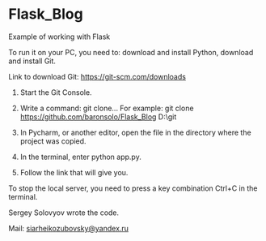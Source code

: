 # Flask_Blog
Example of working with Flask

To run it on your PC, you need to: download and install Python, download and install Git.

Link to download Git: https://git-scm.com/downloads

1. Start the Git Console.

2. Write a command: git clone... For example: git clone https://github.com/baronsolo/Flask_Blog D:\git

3. In Pycharm, or another editor, open the file in the directory where the project was copied.

4. In the terminal, enter python app.py.

5. Follow the link that will give you.

To stop the local server, you need to press a key combination Ctrl+C in the terminal.

Sergey Solovyov wrote the code.

Mail: siarheikozubovsky@yandex.ru
